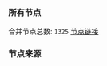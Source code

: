 ### 所有节点
合并节点总数: `1325`
[节点链接](https://raw.githubusercontent.com/rzhy1/11/master/sub/sub_merge_base64.txt)

### 节点来源
